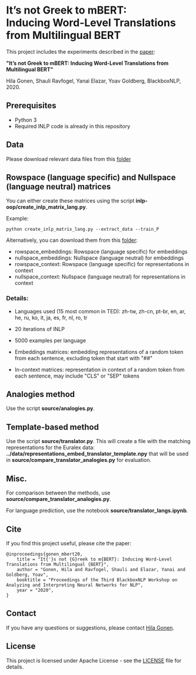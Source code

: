 # It’s not Greek to mBERT:  <br/>  Inducing Word-Level Translations from Multilingual BERT

This project includes the experiments described in the [paper](https://www.aclweb.org/anthology/2020.blackboxnlp-1.5.pdf): 

**"It’s not Greek to mBERT: Inducing Word-Level Translations from Multilingual BERT"** 

Hila Gonen, Shauli Ravfogel, Yanai Elazar, Yoav Goldberg, BlackboxNLP, 2020.

## Prerequisites

* Python 3
* Required INLP code is already in this repository

## Data

Please download relevant data files from this [folder](https://drive.google.com/drive/folders/1sx7jMFHvzKB5zcE7aA-f6kMQhgyECS8C?usp=sharing)


## Rowspace (language specific) and Nullspace (language neutral) matrices

You can either create these matrices using the script **inlp-oop/create_inlp_matrix_lang.py**.

Example:

```
python create_inlp_matrix_lang.py --extract_data --train_P
```


Alternatively, you can download them from this [folder](https://drive.google.com/drive/folders/1Rgh1Eu02CJsQI6nESSy69XORqMoTpv31?usp=sharing):
                                                            

* rowspace_embeddings: Rowspace (language specific) for embeddings
* nullspace_embeddings: Nullspace (language neutral) for embeddings
* rowspace_context: Rowspace (language specific) for representations in context
* nullspace_context: Nullspace (language neutral) for representations in context

### Details:

* Languages used (15 most common in TED):
zh-tw, zh-cn, pt-br, en, ar, he, ru, ko, it, ja, es, fr, nl, ro, tr

* 20 iterations of INLP

* 5000 examples per language

* Embeddings matrices: embedding representations of a random token from each sentence, excluding token that start with "##"

* In-context matrices: representation in context of a random token from each sentence, may include "CLS" or "SEP" tokens


## Analogies method

Use the script **source/analogies.py**.


## Template-based method

Use the script **source/translator.py**.
This will create a file with the matching representations for the Euralex data: **../data/representations_embed_translator_template.npy** that will be used in **source/compare_translator_analogies.py** for evaluation.

## Misc.

For comparison between the methods, use **source/compare_translator_analogies.py**.

For language prediction, use the notebook **source/translator_langs.ipynb**.

## Cite

If you find this project useful, please cite the paper:
```
@inproceedings{gonen_mbert20,
    title = "It{'}s not {G}reek to m{BERT}: Inducing Word-Level Translations from Multilingual {BERT}",
    author = "Gonen, Hila and Ravfogel, Shauli and Elazar, Yanai and Goldberg, Yoav",
    booktitle = "Proceedings of the Third BlackboxNLP Workshop on Analyzing and Interpreting Neural Networks for NLP",
    year = "2020",
}
```

## Contact

If you have any questions or suggestions, please contact [Hila Gonen](mailto:hilagnn@gmail.com).

## License

This project is licensed under Apache License - see the [LICENSE](LICENSE) file for details.


